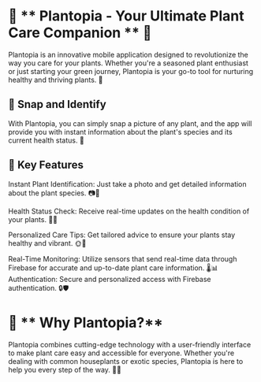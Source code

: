 # 🌿 ** Plantopia - Your Ultimate Plant Care Companion ** 🌿

Plantopia is an innovative mobile application designed to revolutionize the way you care for your plants. Whether you're a seasoned plant enthusiast or just starting your green journey, Plantopia is your go-to tool for nurturing healthy and thriving plants. 🌱

## 📸 Snap and Identify

With Plantopia, you can simply snap a picture of any plant, and the app will provide you with instant information about the plant's species and its current health status. 🌿

## 🌟 Key Features

Instant Plant Identification: Just take a photo and get detailed information about the plant species. 📷🌸

Health Status Check: Receive real-time updates on the health condition of your plants. 🌱💚

Personalized Care Tips: Get tailored advice to ensure your plants stay healthy and vibrant. 🌞🌻

Real-Time Monitoring: Utilize sensors that send real-time data through Firebase for accurate and up-to-date plant care information. 🌡️📊
Authentication: Secure and personalized access with Firebase authentication. 🔒🛡️

# 🌱 ** Why Plantopia?**

Plantopia combines cutting-edge technology with a user-friendly interface to make plant care easy and accessible for everyone. Whether you're dealing with common houseplants or exotic species, Plantopia is here to help you every step of the way. 🌺🌿

